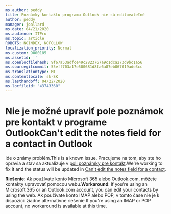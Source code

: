 ```yaml
---
ms.author: peddy
title: Poznámky kontaktu programu Outlook nie sú editovateľné
author: peddy
manager: joallard
ms.date: 04/21/2020
ms.audience: ITPro
ms.topic: article
ROBOTS: NOINDEX, NOFOLLOW
localization_priority: Normal
ms.custom: 9000185
ms.assetid: ''
ms.openlocfilehash: 9f67a53adfce49c2823767a9c1dca273d9bc1a56
ms.sourcegitcommit: 55eff703a17e500681d8fa6a87eb067019ade3cc
ms.translationtype: MT
ms.contentlocale: sk-SK
ms.lasthandoff: 04/22/2020
ms.locfileid: "43743360"
---
```

# <a name="cant-edit-the-notes-field-for-a-contact-in-outlook"></a><span data-ttu-id="708f2-102">Nie je možné upraviť pole poznámok pre kontakt v programe Outlook</span><span class="sxs-lookup"><span data-stu-id="708f2-102">Can't edit the notes field for a contact in Outlook</span></span>
<span data-ttu-id="708f2-103">Ide o známy problém.</span><span class="sxs-lookup"><span data-stu-id="708f2-103">This is a known issue.</span></span> <span data-ttu-id="708f2-104">Pracujeme na tom, aby ste ho opravia a stav sa aktualizuje v [poli poznámky pre kontakt](https://support.office.com/article/fb8394ce-04ce-48b5-bae4-be46f77f10fe).</span><span class="sxs-lookup"><span data-stu-id="708f2-104">We're working to fix it and the status will be updated in [Can't edit the notes field for a contact](https://support.office.com/article/fb8394ce-04ce-48b5-bae4-be46f77f10fe).</span></span>

<span data-ttu-id="708f2-105">**Riešenie**: Ak používate konto Microsoft 365 alebo Outlook.com, môžete kontakty upravovať pomocou webu.</span><span class="sxs-lookup"><span data-stu-id="708f2-105">**Workaround**: If you're using an Microsoft 365 or an Outlook.com account, you can edit your contacts by using the web.</span></span> <span data-ttu-id="708f2-106">Ak používate konto IMAP alebo POP, v tomto čase nie je k dispozícii žiadne alternatívne riešenie.</span><span class="sxs-lookup"><span data-stu-id="708f2-106">If you're using an IMAP or POP account, no workaround is available at this time.</span></span>